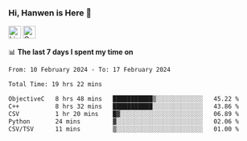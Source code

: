 ### Hi, Hanwen is Here 👋
<p>
	<a href="https://www.linkedin.com/in/liu-hanwen/"><img src="https://img.shields.io/badge/@hanwen-0A66C2?style=flat&logo=LinkedIn&logoColor=white" alt="Linkedin"  height="25px"/></a> 
	<a href="https://scholar.google.com/citations?user=HDF0su0AAAAJ"><img src="https://img.shields.io/badge/scholar-4385FE.svg?&style=plastic&logo=google-scholar&logoColor=white" alt="Google Scholar" height="25px"> </a>
</p>

📊 **The last 7 days I spent my time on** 
<!--START_SECTION:waka-->

```txt
From: 10 February 2024 - To: 17 February 2024

Total Time: 19 hrs 22 mins

ObjectiveC   8 hrs 48 mins   ███████████▒░░░░░░░░░░░░░   45.22 %
C++          8 hrs 32 mins   ███████████░░░░░░░░░░░░░░   43.86 %
CSV          1 hr 20 mins    █▓░░░░░░░░░░░░░░░░░░░░░░░   06.89 %
Python       24 mins         ▓░░░░░░░░░░░░░░░░░░░░░░░░   02.06 %
CSV/TSV      11 mins         ▒░░░░░░░░░░░░░░░░░░░░░░░░   01.00 %
```

<!--END_SECTION:waka-->


<!--
**david990917/david990917** is a ✨ _special_ ✨ repository because its `README.md` (this file) appears on your GitHub profile.

Here are some ideas to get you started:

- 🔭 I’m currently working on ...
- 🌱 I’m currently learning ...
- 👯 I’m looking to collaborate on ...
- 🤔 I’m looking for help with ...
- 💬 Ask me about ...
- 📫 How to reach me: ...
- 😄 Pronouns: ...
- ⚡ Fun fact: ...
-->
